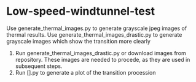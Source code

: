 # Low-speed-windtunnel-test

Use generate_thermal_images.py to generate grayscale jpeg images of thermal results.
Use generate_thermal_images_drastic.py to generate grayscale images which show the transition more clearly

1. Run generate_thermal_images_drastic.py or download images from repository. These images are needed to procede, as they are used in subsequent steps.
2. Run [].py to generate a plot of the transition procession
